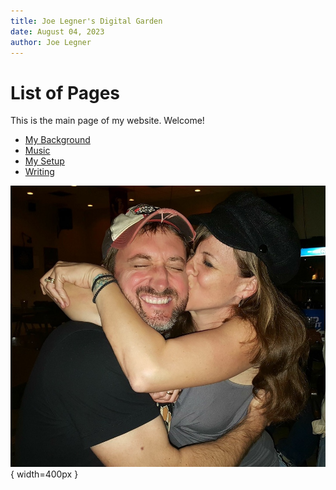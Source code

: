 ```yaml
---
title: Joe Legner's Digital Garden
date: August 04, 2023
author: Joe Legner
---
```


# List of Pages

This is the main page of my website. Welcome!

- [My Background](my-background.html)
- [Music](music.html)
- [My Setup](my-setup.html)
- [Writing](writing.html)

![My Wife and Me](images/Joe-and-julie-happy.png){ width=400px }
